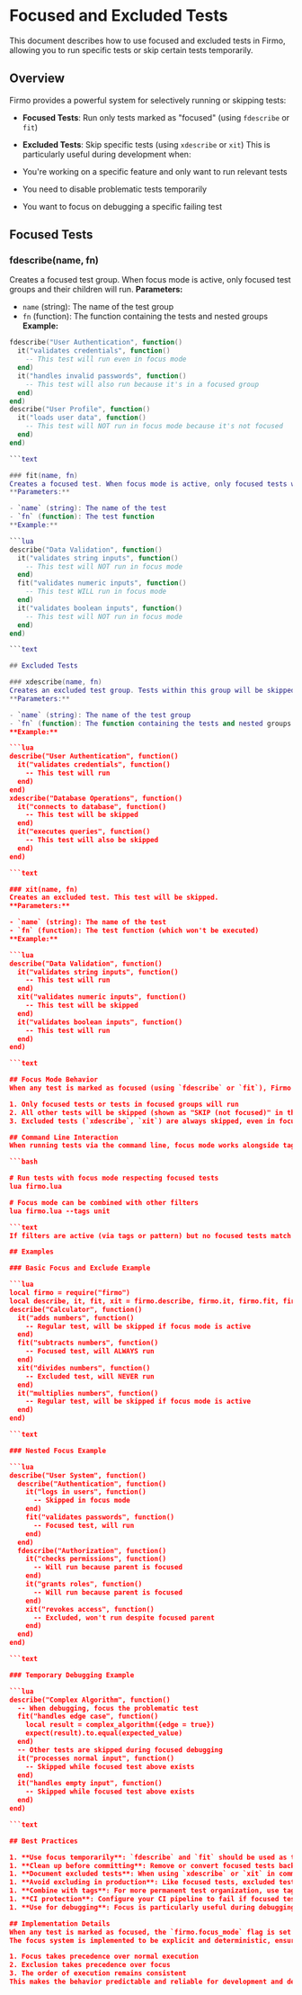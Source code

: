 # Focused and Excluded Tests
This document describes how to use focused and excluded tests in Firmo, allowing you to run specific tests or skip certain tests temporarily.

## Overview
Firmo provides a powerful system for selectively running or skipping tests:

- **Focused Tests**: Run only tests marked as "focused" (using `fdescribe` or `fit`)
- **Excluded Tests**: Skip specific tests (using `xdescribe` or `xit`)
This is particularly useful during development when:

- You're working on a specific feature and only want to run relevant tests
- You need to disable problematic tests temporarily
- You want to focus on debugging a specific failing test

## Focused Tests

### fdescribe(name, fn)
Creates a focused test group. When focus mode is active, only focused test groups and their children will run.
**Parameters:**

- `name` (string): The name of the test group
- `fn` (function): The function containing the tests and nested groups
**Example:**

```lua
fdescribe("User Authentication", function()
  it("validates credentials", function()
    -- This test will run even in focus mode
  end)
  it("handles invalid passwords", function()
    -- This test will also run because it's in a focused group
  end)
end)
describe("User Profile", function()
  it("loads user data", function()
    -- This test will NOT run in focus mode because it's not focused
  end)
end)

```text

### fit(name, fn)
Creates a focused test. When focus mode is active, only focused tests will run.
**Parameters:**

- `name` (string): The name of the test
- `fn` (function): The test function
**Example:**

```lua
describe("Data Validation", function()
  it("validates string inputs", function()
    -- This test will NOT run in focus mode
  end)
  fit("validates numeric inputs", function()
    -- This test WILL run in focus mode
  end)
  it("validates boolean inputs", function()
    -- This test will NOT run in focus mode
  end)
end)

```text

## Excluded Tests

### xdescribe(name, fn)
Creates an excluded test group. Tests within this group will be skipped.
**Parameters:**

- `name` (string): The name of the test group
- `fn` (function): The function containing the tests and nested groups (these won't be executed)
**Example:**

```lua
describe("User Authentication", function()
  it("validates credentials", function()
    -- This test will run
  end)
end)
xdescribe("Database Operations", function()
  it("connects to database", function()
    -- This test will be skipped
  end)
  it("executes queries", function()
    -- This test will also be skipped
  end)
end)

```text

### xit(name, fn)
Creates an excluded test. This test will be skipped.
**Parameters:**

- `name` (string): The name of the test
- `fn` (function): The test function (which won't be executed)
**Example:**

```lua
describe("Data Validation", function()
  it("validates string inputs", function()
    -- This test will run
  end)
  xit("validates numeric inputs", function()
    -- This test will be skipped
  end)
  it("validates boolean inputs", function()
    -- This test will run
  end)
end)

```text

## Focus Mode Behavior
When any test is marked as focused (using `fdescribe` or `fit`), Firmo enters "focus mode." In focus mode:

1. Only focused tests or tests in focused groups will run
2. All other tests will be skipped (shown as "SKIP (not focused)" in the output)
3. Excluded tests (`xdescribe`, `xit`) are always skipped, even in focused groups

## Command Line Interaction
When running tests via the command line, focus mode works alongside tag and filter options:

```bash

# Run tests with focus mode respecting focused tests
lua firmo.lua

# Focus mode can be combined with other filters
lua firmo.lua --tags unit

```text
If filters are active (via tags or pattern) but no focused tests match the filters, no tests will run.

## Examples

### Basic Focus and Exclude Example

```lua
local firmo = require("firmo")
local describe, it, fit, xit = firmo.describe, firmo.it, firmo.fit, firmo.xit
describe("Calculator", function()
  it("adds numbers", function()
    -- Regular test, will be skipped if focus mode is active
  end)
  fit("subtracts numbers", function()
    -- Focused test, will ALWAYS run
  end)
  xit("divides numbers", function()
    -- Excluded test, will NEVER run
  end)
  it("multiplies numbers", function()
    -- Regular test, will be skipped if focus mode is active
  end)
end)

```text

### Nested Focus Example

```lua
describe("User System", function()
  describe("Authentication", function()
    it("logs in users", function()
      -- Skipped in focus mode
    end)
    fit("validates passwords", function()
      -- Focused test, will run
    end)
  end)
  fdescribe("Authorization", function()
    it("checks permissions", function()
      -- Will run because parent is focused
    end)
    it("grants roles", function()
      -- Will run because parent is focused
    end)
    xit("revokes access", function()
      -- Excluded, won't run despite focused parent
    end)
  end)
end)

```text

### Temporary Debugging Example

```lua
describe("Complex Algorithm", function()
  -- When debugging, focus the problematic test
  fit("handles edge case", function()
    local result = complex_algorithm({edge = true})
    expect(result).to.equal(expected_value)
  end)
  -- Other tests are skipped during focused debugging
  it("processes normal input", function()
    -- Skipped while focused test above exists
  end)
  it("handles empty input", function()
    -- Skipped while focused test above exists
  end)
end)

```text

## Best Practices

1. **Use focus temporarily**: `fdescribe` and `fit` should be used as temporary development tools, not committed to your codebase permanently.
1. **Clean up before committing**: Remove or convert focused tests back to regular tests before committing code.
1. **Document excluded tests**: When using `xdescribe` or `xit` in committed code, add a comment explaining why the test is excluded and when it might be re-enabled.
1. **Avoid excluding in production**: Like focused tests, excluded tests should generally be temporary. Fix failing tests rather than permanently excluding them.
1. **Combine with tags**: For more permanent test organization, use tags instead of focus/exclude.
1. **CI protection**: Configure your CI pipeline to fail if focused tests are detected in committed code to prevent accidentally skipping tests in production.
1. **Use for debugging**: Focus is particularly useful during debugging to quickly iterate on a problematic test without running the entire suite.

## Implementation Details
When any test is marked as focused, the `firmo.focus_mode` flag is set to `true`. This causes all non-focused tests to be skipped during execution. When tests are excluded, they are effectively replaced with empty functions that never run.
The focus system is implemented to be explicit and deterministic, ensuring that:

1. Focus takes precedence over normal execution
2. Exclusion takes precedence over focus
3. The order of execution remains consistent
This makes the behavior predictable and reliable for development and debugging workflows.

